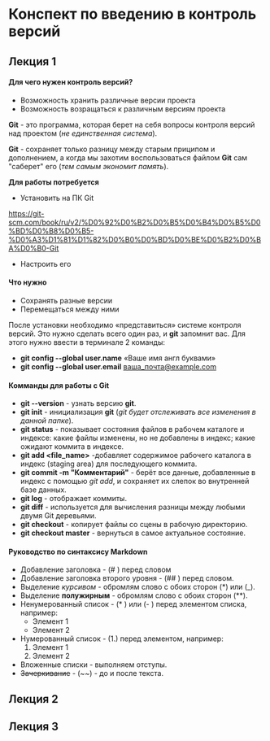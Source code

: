 # Конспект по введению в контроль версий 

## Лекция 1

#### Для чего нужен контроль версий?

* Возможность хранить различные версии проекта
* Возможность возращаться к различным версиям проекта

**Git** - это программа, которая берет на себя вопросы контроля версий над проектом (*не единственная система*).

**Git** - сохраняет только разницу между старым приципом и дополнением, а когда мы захотим воспользоваться файлом **Git** сам "саберет" его (*тем самым экономит память*).

**Для работы потребуется**

* Установить на ПК Git
 
 https://git-scm.com/book/ru/v2/%D0%92%D0%B2%D0%B5%D0%B4%D0%B5%D0%BD%D0%B8%D0%B5-%D0%A3%D1%81%D1%82%D0%B0%D0%BD%D0%BE%D0%B2%D0%BA%D0%B0-Git 

* Настроить его

#### Что нужно

* Сохранять разные версии
* Перемещаться между ними 

После установки необходимо «представиться» системе контроля версий. Это нужно сделать всего один раз, и **git** запомнит вас. Для этого нужно ввести в терминале 2 команды:
- **git config --global user.name** «Ваше имя англ буквами»
- **git config --global user.email** ваша_почта@example.com

#### Комманды для работы с Git

- **git --version** - узнать версию **git**.
- **git init** - инициализация **git** (*git будет отслеживать все изменения в данной папке*).
- **git status** - показывает состояния файлов в рабочем каталоге и индексе: какие файлы изменены, но не добавлены в индекс; какие ожидают коммита в индексе.
- **git add <file_name>** -добавляет содержимое рабочего каталога в индекс (staging area) для последующего коммита.
- **git commit -m "Комментарий"** - берёт все данные, добавленные в индекс с помощью _git add_, и сохраняет их слепок во внутренней базе данных.
- **git log** - отображает коммиты.
- **git diff** - используется для вычисления разницы между любыми двумя Git деревьями.
- **git checkout** - копирует файлы со сцены в рабочую директорию.
- **git checkout master** - вернуться в самое актуальное состояние. 

#### Руководство по синтаксису Markdown

- Добавление заголовка - (# ) перед словом
- Добавление заголовка второго уровня - (## ) перед словом.
- Выделение _курсивом_ - обромлям слово с обоих сторон (*) или (_).
- Выделение **полужирным** - обромлям слово с обоих сторон (**).
- Ненумерованный список - (* ) или (- ) перед элементом списка, например:
    - Элемент 1
    - Элемент 2
- Нумерованный список - (1.) перед элементом, например:
    1. Элемент 1
    2. Элемент 2
- Вложенные списки - выполняем отступы.
- ~~Зачеркивание~~ - (~~) - до и после текста.

## Лекция 2

## Лекция 3

